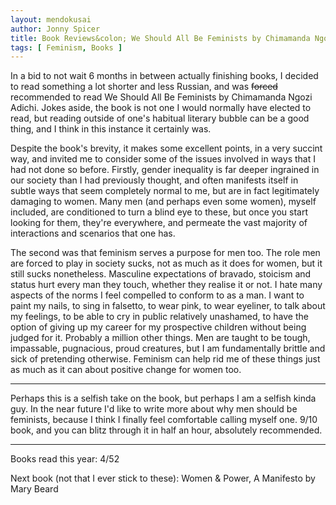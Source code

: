 ```yaml
---
layout: mendokusai
author: Jonny Spicer
title: Book Reviews&colon; We Should All Be Feminists by Chimamanda Ngozi Adichie
tags: [ Feminism, Books ]
---
```

In a bid to not wait 6 months in between actually finishing books, I decided to read something
a lot shorter and less Russian, and was ~~forced~~ recommended to read We Should All Be Feminists
by Chimamanda Ngozi Adichi. Jokes aside, the book is not one I would normally have elected to read, but reading outside of one's habitual literary bubble can be a good thing, and I think
in this instance it certainly was.

Despite the book's brevity, it makes some excellent points, in a very succint way, and invited
me to consider some of the issues involved in ways that I had not done so before. Firstly,
gender inequality is far deeper ingrained in our society than I had previously thought, and
often manifests itself in subtle ways that seem completely normal to me, but are in fact
legitimately damaging to women. Many men (and perhaps even some women), myself included, are
conditioned to turn a blind eye to these, but once you start looking for them, they're everywhere, and permeate the vast majority of interactions and scenarios that one has.

The second was that feminism serves a purpose for men too. The role men are forced to play in
society sucks, not as much as it does for women, but it still sucks nonetheless. Masculine
expectations of bravado, stoicism and status hurt every man they touch, whether they realise
it or not. I hate many aspects of the norms I feel compelled to conform to as a man. I want
to paint my nails, to sing in falsetto, to wear pink, to wear eyeliner, to talk about my feelings, to be able to cry in public relatively unashamed, to have the option of giving up
my career for my prospective children without being judged for it. Probably a million other things. Men are taught to be tough, impassable, pugnacious, proud creatures, but I am fundamentally brittle and sick of pretending otherwise. Feminism can help rid me of these
things just as much as it can about positive change for women too.

---

Perhaps this is a selfish take on the book, but perhaps I am a selfish kinda guy. In the near
future I'd like to write more about why men should be feminists, because I think I finally
feel comfortable calling myself one. 9/10 book, and you can blitz through it in half an hour,
absolutely recommended.

---

Books read this year: 4/52

Next book (not that I ever stick to these): Women & Power, A Manifesto by Mary Beard
